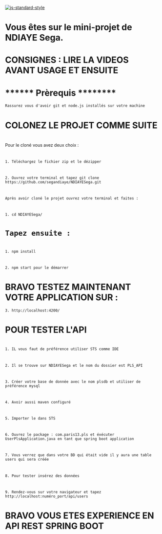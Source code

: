 [![js-standard-style](https://galilee.univ-paris13.fr/wp-content/uploads/logo-Institut-Galilee-UP13.jpg)](https://galilee.univ-paris13.fr/)
# 
# Vous êtes sur le mini-projet de NDIAYE Sega.
# 
# CONSIGNES : LIRE LA VIDEOS AVANT USAGE ET ENSUITE
# 
# ****** Prèrequis ********
`Rassurez vous d'avoir git et node.js installés sur votre machine`
# 
# 
# COLONEZ LE PROJET COMME SUITE
# 
Pour le cloné vous avez deux choix :
# 
`1.	Téléchargez le fichier zip et le dézipper`
# 
`2. Ouvrez votre terminal et tapez git clone https://github.com/segandiaye/NDIAYESega.git`
# 
`Après avoir cloné le projet ouvrez votre terminal et faites :` 
# 
`1.	cd NDIAYESega/`
# `Tapez ensuite : `
# 
`1.	npm install`
# 
`2.	npm start pour le démarrer`
# 
# BRAVO TESTEZ MAINTENANT VOTRE APPLICATION SUR :
`3.	http://localhost:4200/`
# 
# 
# POUR TESTER L'API
# 
`1.	IL vous faut de préférence utiliser STS comme IDE ` 
# 
`2.	Il se trouve sur NDIAYESega et le nom du dossier est PLS_API` 
# 
`3.	Créer votre base de donnée avec le nom plsdb et utiliser de préférence mysql`
# 
`4.	Avoir aussi maven configuré` 
# 
`5.	Importer le dans STS` 
# 
`6.	Ouvrez le package : com.paris13.pls et éxécuter UserPlsApplication.java en tant que spring boot application` 
# 
`7.	Vous verrez que dans votre BD qui était vide il y aura une table users qui sera créée`
# 
`8.	Pour tester insérez des données`
# 
`9.	Rendez-vous sur votre navigateur et tapez http://localhost:numéro_port/api/users`
# BRAVO VOUS ETES EXPERIENCE EN API REST SPRING BOOT



